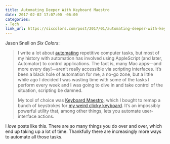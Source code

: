 ```yaml
---
title: Automating Deeper With Keyboard Maestro
date: 2017-02-02 17:07:00 -06:00
categories:
- Tech
link_url: https://sixcolors.com/post/2017/01/automating-deeper-with-keyboard-maestro/
---
```


Jason Snell on *Six Colors*:

> I write a lot about [automating](https://sixcolors.com/offsite/2016/11/all-the-ways-i-automate/) repetitive computer tasks, but most of my history with automation has involved using AppleScript (and later, Automator) to control applications. The fact is, many Mac apps—and more every day!—aren’t really accessible via scripting interfaces. It’s been a black hole of automation for me, a no-go zone, but a little while ago I decided I was wasting time with some of the tasks I perform every week and I was going to dive in and take control of the situation, scripting be damned.
>
> My tool of choice was [Keyboard Maestro](https://www.keyboardmaestro.com/main/), which I bought to remap a bunch of keystrokes for [my weird clicky keyboard](https://sixcolors.com/post/2016/01/enter-the-clicky-keyboard/). It’s an impossibly powerful utility that, among other things, lets you automate user-interface actions.

I *love* posts like this. There are so many things you do over and over, which end up taking up a lot of time. Thankfully there are increasingly more ways to automate all those tasks.
